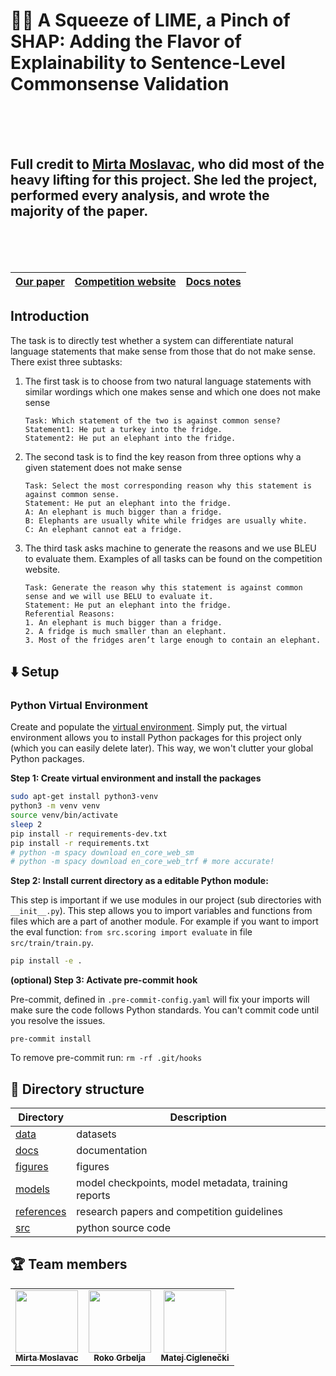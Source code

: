 # 🍋🧂 A Squeeze of LIME, a Pinch of SHAP: Adding the Flavor of Explainability to Sentence-Level Commonsense Validation

<br>
<br>
<br>

## Full credit to [Mirta Moslavac](https://github.com/mirtamoslavac), who did most of the heavy lifting for this project. She led the project, performed every analysis, and wrote the majority of the paper.

<br>
<br>
<br>

<div align="center">
	<table>
		<thead>
			<tr>
				<th align="right"><a href="A_Squeeze_of_LIME__a_Pinch_of_SHAP__Adding_the_Flavor_of_Explainability_to_Sentence_Level_Commonsense_Validation.pdf">Our paper</a></th>
				<th align="left"><a href="https://competitions.codalab.org/competitions/21080">Competition website</a></th>
				<th align="center"><a href="https://docs.google.com/document/d/1nUB-Nw2rtMeh8_mq2UHAL_kMZck2WKo8MhI1Jexj5tk/edit?usp=sharing">Docs notes</a></th>
			</tr>
		</thead>
	</table>
</div>

## Introduction

The task is to directly test whether a system can differentiate natural language statements that make sense from those that do not make sense. There exist three subtasks:

1. The first task is to choose from two natural language statements with similar wordings which one makes sense and which one does not make sense

	```
	Task: Which statement of the two is against common sense?
	Statement1: He put a turkey into the fridge.
	Statement2: He put an elephant into the fridge.
	```

2. The second task is to find the key reason from three options why a given statement does not make sense

	```
	Task: Select the most corresponding reason why this statement is against common sense.
	Statement: He put an elephant into the fridge.
	A: An elephant is much bigger than a fridge.
	B: Elephants are usually white while fridges are usually white.
	C: An elephant cannot eat a fridge.
	```

3. The third task asks machine to generate the reasons and we use BLEU to evaluate them. Examples of all tasks can be found on the competition website.

	```
	Task: Generate the reason why this statement is against common sense and we will use BELU to evaluate it.
	Statement: He put an elephant into the fridge.
	Referential Reasons:
	1. An elephant is much bigger than a fridge.
	2. A fridge is much smaller than an elephant.
	3. Most of the fridges aren’t large enough to contain an elephant.
	```

## ⬇️ Setup

### Python Virtual Environment

Create and populate the [virtual environment](https://docs.python.org/3/library/venv.html#:~:text=A%20virtual%20environment%20is%20a,part%20of%20your%20operating%20system). Simply put, the virtual environment allows you to install Python packages for this project only (which you can easily delete later). This way, we won't clutter your global Python packages.

**Step 1: Create virtual environment and install the packages**

```bash
sudo apt-get install python3-venv
python3 -m venv venv
source venv/bin/activate
sleep 2
pip install -r requirements-dev.txt
pip install -r requirements.txt
# python -m spacy download en_core_web_sm
# python -m spacy download en_core_web_trf # more accurate!
```

**Step 2: Install current directory as a editable Python module:**

This step is important if we use modules in our project (sub directories with `__init__.py`). This step allows you to import variables and functions from files which are a part of another module. For example if you want to import the eval function: `from src.scoring import evaluate` in file `src/train/train.py`.

```bash
pip install -e .
```

**(optional) Step 3: Activate pre-commit hook**

Pre-commit, defined in `.pre-commit-config.yaml` will fix your imports will make sure the code follows Python standards. You can't commit code until you resolve the issues.

```
pre-commit install
```

To remove pre-commit run: `rm -rf .git/hooks`

## 📁 Directory structure

| Directory                 | Description                                         |
| ------------------------- | --------------------------------------------------- |
| [data](data/)             | datasets                                            |
| [docs](docs/)             | documentation                                       |
| [figures](figures/)       | figures                                             |
| [models](models/)         | model checkpoints, model metadata, training reports |
| [references](references/) | research papers and competition guidelines          |
| [src](src/)               | python source code                                  |


## 🏆 Team members

<table>
  <tr>
    <td align="center"><a href="https://github.com/mirtamoslavac"><img src="https://avatars.githubusercontent.com/u/72082543?v=4" width="100px;" alt=""/><br /><sub><b>Mirta Moslavac</b></sub><br /></td>
   <td align="center"><a href="https://github.com/rokogrbelja"><img src="https://avatars.githubusercontent.com/u/54799615?v=4" width="100px;" alt=""/><br /><sub><b>Roko Grbelja</b></sub></a><br /></td>
    <td align="center"><a href="https://github.com/ciglenecki"><img src="https://avatars.githubusercontent.com/u/12819849?v=4" width="100px;" alt=""/><br /><sub><b>Matej Ciglenečki</b></sub></a><br /></td>
</table>
